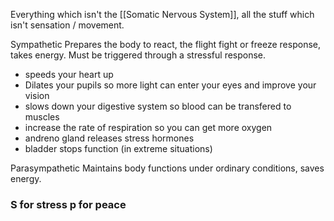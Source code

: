 Everything which isn't the [[Somatic Nervous System]], all the stuff which isn't sensation / movement. 

Sympathetic
Prepares the body to react, the flight fight or freeze response, takes energy. Must be triggered through a stressful response. 

- speeds your heart up
- Dilates your pupils so more light can enter your eyes and improve your vision
- slows down your digestive system so blood can be transfered to muscles
- increase the rate of respiration so you can get more oxygen
- andreno gland releases stress hormones
- bladder stops function (in extreme situations)

Parasympathetic
Maintains body functions under ordinary conditions, saves energy.

### S for stress p for peace